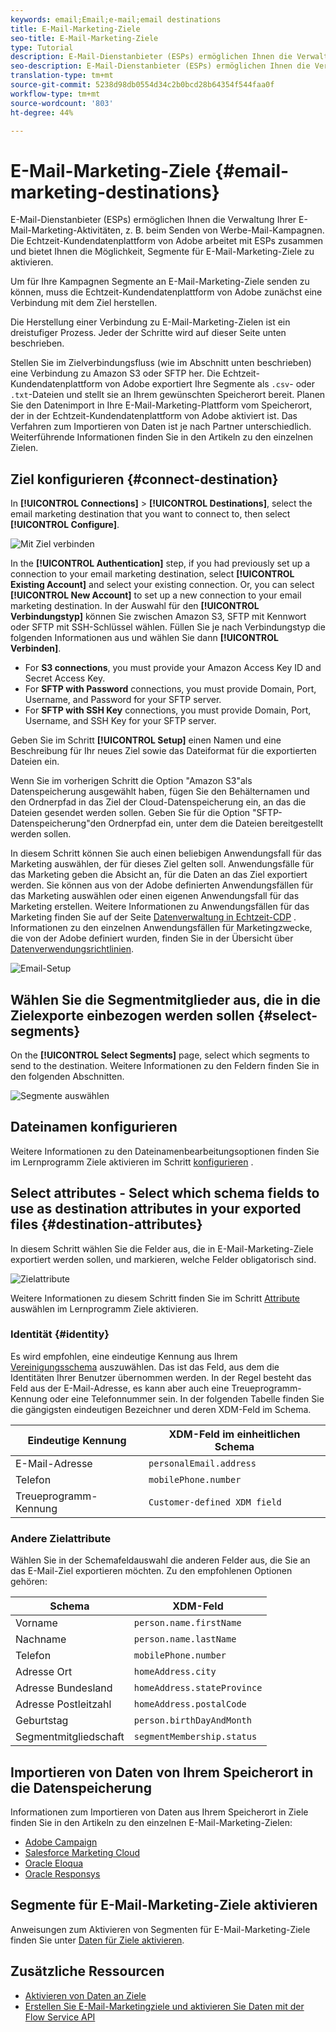 ```yaml
---
keywords: email;Email;e-mail;email destinations
title: E-Mail-Marketing-Ziele
seo-title: E-Mail-Marketing-Ziele
type: Tutorial
description: E-Mail-Dienstanbieter (ESPs) ermöglichen Ihnen die Verwaltung Ihrer E-Mail-Marketing-Aktivitäten, z. B. beim Senden von Werbe-Mail-Kampagnen.
seo-description: E-Mail-Dienstanbieter (ESPs) ermöglichen Ihnen die Verwaltung Ihrer E-Mail-Marketing-Aktivitäten, z. B. beim Senden von Werbe-Mail-Kampagnen.
translation-type: tm+mt
source-git-commit: 5238d98db0554d34c2b0bcd28b64354f544faa0f
workflow-type: tm+mt
source-wordcount: '803'
ht-degree: 44%

---
```



# E-Mail-Marketing-Ziele {#email-marketing-destinations}

E-Mail-Dienstanbieter (ESPs) ermöglichen Ihnen die Verwaltung Ihrer E-Mail-Marketing-Aktivitäten, z. B. beim Senden von Werbe-Mail-Kampagnen. Die Echtzeit-Kundendatenplattform von Adobe arbeitet mit ESPs zusammen und bietet Ihnen die Möglichkeit, Segmente für E-Mail-Marketing-Ziele zu aktivieren.

Um für Ihre Kampagnen Segmente an E-Mail-Marketing-Ziele senden zu können, muss die Echtzeit-Kundendatenplattform von Adobe zunächst eine Verbindung mit dem Ziel herstellen.

Die Herstellung einer Verbindung zu E-Mail-Marketing-Zielen ist ein dreistufiger Prozess. Jeder der Schritte wird auf dieser Seite unten beschrieben.

Stellen Sie im Zielverbindungsfluss (wie im Abschnitt unten beschrieben) eine Verbindung zu Amazon S3 oder SFTP her. Die Echtzeit-Kundendatenplattform von Adobe exportiert Ihre Segmente als `.csv`- oder `.txt`-Dateien und stellt sie an Ihrem gewünschten Speicherort bereit. Planen Sie den Datenimport in Ihre E-Mail-Marketing-Plattform vom Speicherort, der in der Echtzeit-Kundendatenplattform von Adobe aktiviert ist. Das Verfahren zum Importieren von Daten ist je nach Partner unterschiedlich. Weiterführende Informationen finden Sie in den Artikeln zu den einzelnen Zielen.

## Ziel konfigurieren {#connect-destination}

In **[!UICONTROL Connections]** > **[!UICONTROL Destinations]**, select the email marketing destination that you want to connect to, then select **[!UICONTROL Configure]**.

![Mit Ziel verbinden](./assets/connect-email-marketing.png)

In the **[!UICONTROL Authentication]** step, if you had previously set up a connection to your email marketing destination, select **[!UICONTROL Existing Account]** and select your existing connection. Or, you can select **[!UICONTROL New Account]** to set up a new connection to your email marketing destination. In der Auswahl für den **[!UICONTROL Verbindungstyp]** können Sie zwischen Amazon S3, SFTP mit Kennwort oder SFTP mit SSH-Schlüssel wählen. Füllen Sie je nach Verbindungstyp die folgenden Informationen aus und wählen Sie dann **[!UICONTROL Verbinden]**.

- For **S3 connections**, you must provide your Amazon Access Key ID and Secret Access Key.
- For **SFTP with Password** connections, you must provide Domain, Port, Username, and Password for your SFTP server.
- For **SFTP with SSH Key** connections, you must provide Domain, Port, Username, and SSH Key for your SFTP server.

Geben Sie im Schritt **[!UICONTROL Setup]** einen Namen und eine Beschreibung für Ihr neues Ziel sowie das Dateiformat für die exportierten Dateien ein.

Wenn Sie im vorherigen Schritt die Option &quot;Amazon S3&quot;als Datenspeicherung ausgewählt haben, fügen Sie den Behälternamen und den Ordnerpfad in das Ziel der Cloud-Datenspeicherung ein, an das die Dateien gesendet werden sollen. Geben Sie für die Option &quot;SFTP-Datenspeicherung&quot;den Ordnerpfad ein, unter dem die Dateien bereitgestellt werden sollen.

In diesem Schritt können Sie auch einen beliebigen Anwendungsfall für das Marketing auswählen, der für dieses Ziel gelten soll. Anwendungsfälle für das Marketing geben die Absicht an, für die Daten an das Ziel exportiert werden. Sie können aus von der Adobe definierten Anwendungsfällen für das Marketing auswählen oder einen eigenen Anwendungsfall für das Marketing erstellen. Weitere Informationen zu Anwendungsfällen für das Marketing finden Sie auf der Seite [Datenverwaltung in Echtzeit-CDP](/help/rtcdp/privacy/data-governance-overview.md#destinations) . Informationen zu den einzelnen Anwendungsfällen für Marketingzwecke, die von der Adobe definiert wurden, finden Sie in der Übersicht über [Datenverwendungsrichtlinien](/help/data-governance/policies/overview.md#core-actions).

![Email-Setup](./assets/email-setup-step.png)

## Wählen Sie die Segmentmitglieder aus, die in die Zielexporte einbezogen werden sollen {#select-segments}

On the **[!UICONTROL Select Segments]** page, select which segments to send to the destination. Weitere Informationen zu den Feldern finden Sie in den folgenden Abschnitten.

![Segmente auswählen](/help/rtcdp/destinations/assets/email-select-segments.png)

## Dateinamen konfigurieren

Weitere Informationen zu den Dateinamenbearbeitungsoptionen finden Sie im Lernprogramm Ziele aktivieren im Schritt [konfigurieren](/help/rtcdp/destinations/activate-destinations.md#configure) .

## Select attributes - Select which schema fields to use as destination attributes in your exported files {#destination-attributes}

In diesem Schritt wählen Sie die Felder aus, die in E-Mail-Marketing-Ziele exportiert werden sollen, und markieren, welche Felder obligatorisch sind.

![Zielattribute](/help/rtcdp/destinations/assets/recommended-attributes.png)

Weitere Informationen zu diesem Schritt finden Sie im Schritt [Attribute](/help/rtcdp/destinations/activate-destinations.md#select-attributes) auswählen im Lernprogramm Ziele aktivieren.

### Identität {#identity}

Es wird empfohlen, eine eindeutige Kennung aus Ihrem [Vereinigungsschema](../../profile/home.md#profile-fragments-and-union-schemas) auszuwählen. Das ist das Feld, aus dem die Identitäten Ihrer Benutzer übernommen werden. In der Regel besteht das Feld aus der E-Mail-Adresse, es kann aber auch eine Treueprogramm-Kennung oder eine Telefonnummer sein. In der folgenden Tabelle finden Sie die gängigsten eindeutigen Bezeichner und deren XDM-Feld im Schema.

| Eindeutige Kennung | XDM-Feld im einheitlichen Schema |
---------|----------
| E-Mail-Adresse | `personalEmail.address` |
| Telefon | `mobilePhone.number` |
| Treueprogramm-Kennung | `Customer-defined XDM field` |

### Andere Zielattribute

Wählen Sie in der Schemafeldauswahl die anderen Felder aus, die Sie an das E-Mail-Ziel exportieren möchten. Zu den empfohlenen Optionen gehören:

| Schema | XDM-Feld |
---------|----------
| Vorname | `person.name.firstName` |
| Nachname | `person.name.lastName` |
| Telefon | `mobilePhone.number` |
| Adresse Ort | `homeAddress.city` |
| Adresse Bundesland | `homeAddress.stateProvince` |
| Adresse Postleitzahl | `homeAddress.postalCode` |
| Geburtstag | `person.birthDayAndMonth` |
| Segmentmitgliedschaft | `segmentMembership.status` |

## Importieren von Daten von Ihrem Speicherort in die Datenspeicherung

Informationen zum Importieren von Daten aus Ihrem Speicherort in Ziele finden Sie in den Artikeln zu den einzelnen E-Mail-Marketing-Zielen:

- [Adobe Campaign](/help/rtcdp/destinations/adobe-campaign-destination.md#import-data-into-campaign)
- [Salesforce Marketing Cloud](/help/rtcdp/destinations/salesforce-marketing-cloud-destination.md#import-data-into-salesforce)
- [Oracle Eloqua](/help/rtcdp/destinations/oracle-eloqua-destination.md#import-data-into-eloqua)
- [Oracle Responsys](/help/rtcdp/destinations/oracle-responsys-destination.md#import-data-into-responsys)

## Segmente für E-Mail-Marketing-Ziele aktivieren

Anweisungen zum Aktivieren von Segmenten für E-Mail-Marketing-Ziele finden Sie unter [Daten für Ziele aktivieren](/help/rtcdp/destinations/activate-destinations.md).

## Zusätzliche Ressourcen

- [Aktivieren von Daten an Ziele](/help/rtcdp/destinations/activate-destinations.md)
- [Erstellen Sie E-Mail-Marketingziele und aktivieren Sie Daten mit der Flow Service API](https://docs.adobe.com/content/help/en/experience-platform/tutorials/destinations/email-marketing-api.html)